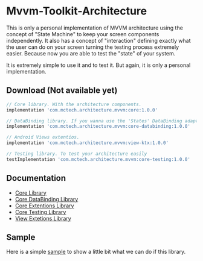 # Mvvm-Toolkit-Architecture
This is only a personal implementation of MVVM architecture using the concept of "State Machine" to keep your screen components independently. It also has a concept of "interaction" defining exactly what the user can do on your screen turning the testing process extremely easier. Because now you are able to test the "state" of your system.

It is extremely simple to use it and to test it. But again, it is only a personal implementation.

## Download (Not available yet)
```groovy
// Core library. With the architecture components.
implementation 'com.mctech.architecture.mvvm:core:1.0.0'

// DataBinding library. If you wanna use the 'States' DataBinding adapters.
implementation 'com.mctech.architecture.mvvm:core-databinding:1.0.0'

// Android Views extentios. 
implementation 'com.mctech.architecture.mvvm:view-ktx:1.0.0'

// Testing library. To test your architecture easily
testImplementation 'com.mctech.architecture.mvvm:core-testing:1.0.0'
``` 

## Documentation
* [Core Library](https://github.com/MayconCardoso/Mvvm-Toolkit-Architecture/tree/master/library/core)
* [Core DataBinding Library](https://github.com/MayconCardoso/Mvvm-Toolkit-Architecture/tree/master/library/core-databinding)
* [Core Extentions Library](https://github.com/MayconCardoso/Mvvm-Toolkit-Architecture/tree/master/library/core-ktx)
* [Core Testing Library](https://github.com/MayconCardoso/Mvvm-Toolkit-Architecture/tree/master/library/core-testing)
* [View Extetions Library](https://github.com/MayconCardoso/Mvvm-Toolkit-Architecture/tree/master/library/view-extentions)

## Sample

Here is a simple [sample](https://github.com/MayconCardoso/Mvvm-Toolkit-Architecture/tree/master/sample) to show a little bit what we can do if this library. 
